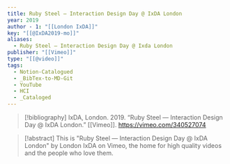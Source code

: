 ```yaml
---
title: Ruby Steel — Interaction Design Day @ IxDA London
year: 2019
author - 1: "[[London IxDA]]"
key: "[[@IxDA2019-mo]]"
aliases:
  - Ruby Steel — Interaction Design Day @ Ixda London
publisher: "[[Vimeo]]"
type: "[[@video]]"
tags:
  - Notion-Catalogued
  - _BibTex-to-MD-Git
  - YouTube
  - HCI
  - _Cataloged
---
```


> [!bibliography]
> IxDA, London. 2019. “Ruby Steel — Interaction Design Day @ IxDA London.” [[Vimeo]]. https://vimeo.com/340527074

> [!abstract]
> This is "Ruby Steel — Interaction Design Day @ IxDA London" by London IxDA on Vimeo, the home for high quality videos and the people who love them.